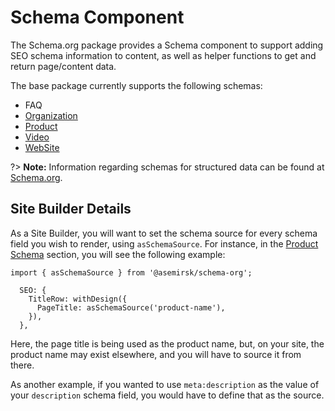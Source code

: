 # Schema Component

The Schema.org package provides a Schema component to support adding SEO schema information to
content, as well as helper functions to get and return page/content data.

The base package currently supports the following schemas:

- FAQ
- [Organization](./Organization)
- [Product](./Product)
- [Video](./Video)
- [WebSite](./Website)

?> **Note:** Information regarding schemas for structured data can be found at
[Schema.org](https://schema.org/ ':target=_blank').

## Site Builder Details

As a Site Builder, you will want to set the schema source for every schema field you wish to render,
using `asSchemaSource`. For instance, in the [Product Schema](./Product) section, you will see the
following example:

```tsx
import { asSchemaSource } from '@asemirsk/schema-org';

  SEO: {
    TitleRow: withDesign({
      PageTitle: asSchemaSource('product-name'),
    }),
  },
```

Here, the page title is being used as the product name, but, on your site, the product name may
exist elsewhere, and you will have to source it from there.

As another example, if you wanted to use `meta:description` as the value of your `description`
schema field, you would have to define that as the source.
